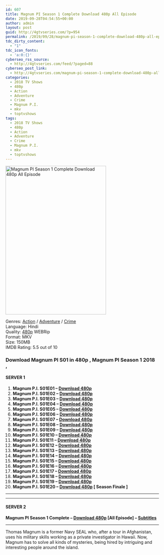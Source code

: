 ```yaml
---
id: 607
title: Magnum PI Season 1 Complete Download 480p All Episode
date: 2019-09-28T04:54:55+00:00
author: admin
layout: post
guid: http://4gtvseries.com/?p=954
permalink: /2019/09/28/magnum-pi-season-1-complete-download-480p-all-episode-3/
tdc_dirty_content:
  - "1"
tdc_icon_fonts:
  - 'a:0:{}'
cyberseo_rss_source:
  - http://4gtvseries.com/feed/?paged=88
cyberseo_post_link:
  - http://4gtvseries.com/magnum-pi-season-1-complete-download-480p-all-episode/
categories:
  - 2018 TV Shows
  - 480p
  - Action
  - Adventure
  - Crime
  - Magnum P.I.
  - mkv
  - toptvshows
tags:
  - 2018 TV Shows
  - 480p
  - Action
  - Adventure
  - Crime
  - Magnum P.I.
  - mkv
  - toptvshows
---
```

<img loading="lazy" class="aligncenter" src="https://2.bp.blogspot.com/-agpwdmE9Lpk/XY7iiP3xwXI/AAAAAAAAAC4/E-vE2ib2Wmc1y5-rKv5g-czNr06hdQFUgCK4BGAYYCw/s1600/Magnum%2BPI%2BSeason%2B1.jpg" alt="Magnum PI Season 1 Complete Download 480p All Episode" width="330" height="488" />

Genres:&nbsp;<a href="http://4gtvseries.com/tag/action/" data-wpel-link="internal">Action</a>&nbsp;/&nbsp;<a href="http://4gtvseries.com/tag/adventure/" data-wpel-link="internal">Adventure</a>&nbsp;/&nbsp;<a href="http://4gtvseries.com/tag/crime/" data-wpel-link="internal">Crime</a>  
Language: Hindi  
Quality:&nbsp;<a href="http://4gtvseries.com/tag/480p/" data-wpel-link="internal">480p</a> WEBRip  
Format: MKV  
Size: 150MB  
IMDB Rating: 5.5 out of 10

### **Download Magnum PI S01 in 480p , Magnum PI Season 1 2018 ,&nbsp;**

#### <span><strong>SERVER 1</strong></span>

  1. **Magnum P.I. S01E01 – <a href="http://slink.dl480p.xyz/OzsQ4tQ" data-wpel-link="external" target="_blank" rel="nofollow external noopener noreferrer" class="wpel-icon-left"><i class="wpel-icon fa fa-download" aria-hidden="true"></i>Download 480p</a>**
  2. **Magnum P.I. S01E02 – <a href="http://slink.dl480p.xyz/Ya4zt" data-wpel-link="external" target="_blank" rel="nofollow external noopener noreferrer" class="wpel-icon-left"><i class="wpel-icon fa fa-download" aria-hidden="true"></i>Download 480p</a>**
  3. **Magnum P.I. S01E03 – <a href="http://slink.dl480p.xyz/fpei9" data-wpel-link="external" target="_blank" rel="nofollow external noopener noreferrer" class="wpel-icon-left"><i class="wpel-icon fa fa-download" aria-hidden="true"></i>Download 480p</a>**
  4. **Magnum P.I. S01E04 – <a href="http://slink.dl480p.xyz/hi18S2Qs" data-wpel-link="external" target="_blank" rel="nofollow external noopener noreferrer" class="wpel-icon-left"><i class="wpel-icon fa fa-download" aria-hidden="true"></i>Download 480p</a>**
  5. **Magnum P.I. S01E05 – <a href="http://slink.dl480p.xyz/nWXS" data-wpel-link="external" target="_blank" rel="nofollow external noopener noreferrer" class="wpel-icon-left"><i class="wpel-icon fa fa-download" aria-hidden="true"></i>Download 480p</a>**
  6. **Magnum P.I. S01E06 – <a href="http://slink.dl480p.xyz/SddZB" data-wpel-link="external" target="_blank" rel="nofollow external noopener noreferrer" class="wpel-icon-left"><i class="wpel-icon fa fa-download" aria-hidden="true"></i>Download 480p</a>**
  7. **Magnum P.I. S01E07 – <a href="http://slink.dl480p.xyz/EYPWnapn" data-wpel-link="external" target="_blank" rel="nofollow external noopener noreferrer" class="wpel-icon-left"><i class="wpel-icon fa fa-download" aria-hidden="true"></i>Download 480p</a>**
  8. **Magnum P.I. S01E08 – <a href="http://slink.dl480p.xyz/ikIuc" data-wpel-link="external" target="_blank" rel="nofollow external noopener noreferrer" class="wpel-icon-left"><i class="wpel-icon fa fa-download" aria-hidden="true"></i>Download 480p</a>**
  9. **Magnum P.I. S01E09 – <a href="http://slink.dl480p.xyz/UjUcDVGE" data-wpel-link="external" target="_blank" rel="nofollow external noopener noreferrer" class="wpel-icon-left"><i class="wpel-icon fa fa-download" aria-hidden="true"></i>Download 480p</a>**
 10. **Magnum P.I. S01E10 – <a href="http://slink.dl480p.xyz/Lduuf" data-wpel-link="external" target="_blank" rel="nofollow external noopener noreferrer" class="wpel-icon-left"><i class="wpel-icon fa fa-download" aria-hidden="true"></i>Download 480p</a>**
 11. **Magnum P.I. S01E11 – <a href="http://slink.dl480p.xyz/lI7af" data-wpel-link="external" target="_blank" rel="nofollow external noopener noreferrer" class="wpel-icon-left"><i class="wpel-icon fa fa-download" aria-hidden="true"></i>Download 480p</a>**
 12. **Magnum P.I. S01E12 – <a href="http://slink.dl480p.xyz/CI4v" data-wpel-link="external" target="_blank" rel="nofollow external noopener noreferrer" class="wpel-icon-left"><i class="wpel-icon fa fa-download" aria-hidden="true"></i>Download 480p</a>**
 13. **Magnum P.I. S01E13 – <a href="http://slink.dl480p.xyz/onjih" data-wpel-link="external" target="_blank" rel="nofollow external noopener noreferrer" class="wpel-icon-left"><i class="wpel-icon fa fa-download" aria-hidden="true"></i>Download 480p</a>**
 14. **Magnum P.I. S01E14 – <a href="http://slink.dl480p.xyz/tHjfC" data-wpel-link="external" target="_blank" rel="nofollow external noopener noreferrer" class="wpel-icon-left"><i class="wpel-icon fa fa-download" aria-hidden="true"></i>Download 480p</a>**
 15. **Magnum P.I. S01E15 – <a href="http://slink.dl480p.xyz/ln0L" data-wpel-link="external" target="_blank" rel="nofollow external noopener noreferrer" class="wpel-icon-left"><i class="wpel-icon fa fa-download" aria-hidden="true"></i>Download 480p</a>**
 16. **Magnum P.I. S01E16 – <a href="http://slink.dl480p.xyz/SBoQFvV" data-wpel-link="external" target="_blank" rel="nofollow external noopener noreferrer" class="wpel-icon-left"><i class="wpel-icon fa fa-download" aria-hidden="true"></i>Download 480p</a>**
 17. **Magnum P.I. S01E17 – <a href="http://slink.dl480p.xyz/11QVRMxu" data-wpel-link="external" target="_blank" rel="nofollow external noopener noreferrer" class="wpel-icon-left"><i class="wpel-icon fa fa-download" aria-hidden="true"></i>Download 480p</a>**
 18. **Magnum P.I. S01E18 – <a href="http://slink.dl480p.xyz/2Rn1QozF" data-wpel-link="external" target="_blank" rel="nofollow external noopener noreferrer" class="wpel-icon-left"><i class="wpel-icon fa fa-download" aria-hidden="true"></i>Download 480p</a>**
 19. **Magnum P.I. S01E19 – <a href="http://slink.dl480p.xyz/bo0m5wEm" data-wpel-link="external" target="_blank" rel="nofollow external noopener noreferrer" class="wpel-icon-left"><i class="wpel-icon fa fa-download" aria-hidden="true"></i>Download 480p</a>**
 20. **Magnum P.I. S01E20 – <a href="http://slink.dl480p.xyz/B4yBkJ" data-wpel-link="external" target="_blank" rel="nofollow external noopener noreferrer" class="wpel-icon-left"><i class="wpel-icon fa fa-download" aria-hidden="true"></i>Download 480p</a> [ Season Finale ]**

* * *

* * *

#### <span><strong>SERVER 2</strong></span>

**Magnum PI Season 1 Complete – <a href="http://dl480p.xyz/721/" data-wpel-link="external" target="_blank" rel="nofollow external noopener noreferrer" class="wpel-icon-left"><i class="wpel-icon fa fa-download" aria-hidden="true"></i>Download 480p</a> [All Episode] – <a href="https://subscene.com/subtitles/magnum-pi-2018-first-season" data-wpel-link="external" target="_blank" rel="nofollow external noopener noreferrer" class="wpel-icon-left"><i class="wpel-icon fa fa-download" aria-hidden="true"></i>Subtitles</a>**

* * *

Thomas Magnum is a former Navy SEAL who, after a tour in Afghanistan, uses his military skills working as a private investigator in Hawaii. Now, Magnum has to solve all kinds of mysteries, being hired by intriguing and interesting people around the island.

<div align="center">
</div>